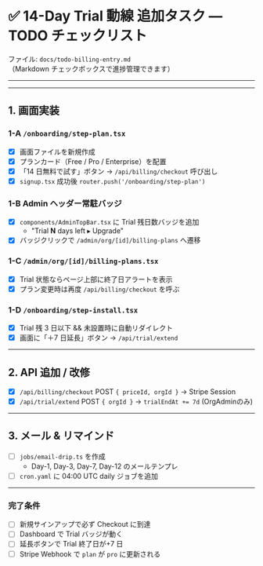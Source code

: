 # ✅ 14-Day Trial 動線 追加タスク — TODO チェックリスト  
ファイル: `docs/todo-billing-entry.md`  
（Markdown チェックボックスで進捗管理できます）

---

<!-- ## 0. 事前セットアップ
- [ ] `.env` / Vercel に **STRIPE_SECRET_KEY** と **STRIPE_WEBHOOK_SECRET** を追加  
- [ ] Prisma `Organization` に `plan`, `trialEndAt`, `stripeSubscriptionId` が存在する -->

---

## 1. 画面実装
### 1-A  `/onboarding/step-plan.tsx`
- [x] 画面ファイルを新規作成
- [x] プランカード（Free / Pro / Enterprise）を配置
- [x] 「14 日無料で試す」ボタン → `/api/billing/checkout` 呼び出し
- [x] `signup.tsx` 成功後 `router.push('/onboarding/step-plan')`

### 1-B  Admin ヘッダー常駐バッジ
- [x] `components/AdminTopBar.tsx` に Trial 残日数バッジを追加  
  - "Trial **N** days left ▸ Upgrade"
- [x] バッジクリックで `/admin/org/[id]/billing-plans` へ遷移

### 1-C  `/admin/org/[id]/billing-plans.tsx`
- [x] Trial 状態ならページ上部に終了日アラートを表示
- [x] プラン変更時は再度 `/api/billing/checkout` を呼ぶ

### 1-D  `/onboarding/step-install.tsx`
- [x] Trial 残 3 日以下 && 未設置時に自動リダイレクト
- [x] 画面に「＋7 日延長」ボタン → `/api/trial/extend`

---

## 2. API 追加 / 改修
- [x] `/api/billing/checkout`  POST `{ priceId, orgId }` → Stripe Session
- [x] `/api/trial/extend`  POST `{ orgId }` → `trialEndAt += 7d` (OrgAdminのみ)

---

## 3. メール & リマインド
- [ ] `jobs/email-drip.ts` を作成  
  - Day-1, Day-3, Day-7, Day-12 のメールテンプレ
- [ ] `cron.yaml` に 04:00 UTC daily ジョブを追加

---

<!-- ## 4. テスト
### 4-A Playwright
- [ ] `tests/e2e/billing.spec.ts`  
  - Sign-up → step-plan へ遷移  
  - Checkout POST→Stripe URL 返却  
  - Success ページに終了日表示  
  - バッジが表示される

### 4-B Jest
- [ ] `tests/unit/extendTrial.test.ts`  
  - Admin ロールで 200 & +7 日  
  - Member ロールで 403

---

## 5. CI / デプロイ
- [ ] CI に新テストを組み込み（lint, test, build 全通過）
- [ ] Vercel Preview で Stripe Test キーを設定し動作確認
- [ ] QA 完了後 `main` へマージし本番 Stripe Key に切替

--- -->

### 完了条件
- [ ] 新規サインアップで必ず Checkout に到達
- [ ] Dashboard で Trial バッジが動く
- [ ] 延長ボタンで Trial 終了日が+7 日
- [ ] Stripe Webhook で `plan` が `pro` に更新される
